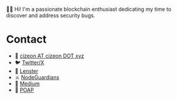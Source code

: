 :male_detective: Hi! I'm a passionate blockchain enthusiast dedicating my time to discover and address security bugs.

# Contact

- :incoming_envelope: [cizeon AT cizeon DOT xyz](mailto:cizeonATcizeonDOTxyz)
- :bird: [Twitter/X](https://x.com/cizeon)
- :seedling: [Lenster](https://lenster.xyz/u/cizeon)
- :crossed_swords: [NodeGuardians](https://nodeguardians.io/character/670101944462)
- :newspaper: [Medium](https://medium.com/@cizeon)
- :ribbon: [POAP](https://app.poap.xyz/scan/cizeon.eth)
